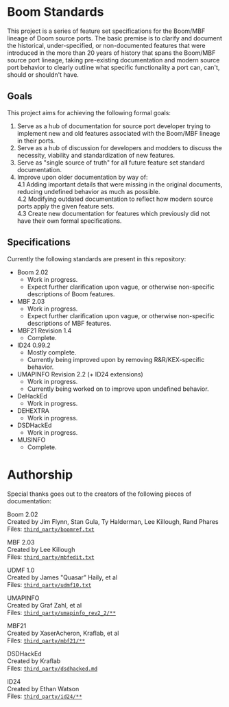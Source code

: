# Boom Standards

This project is a series of feature set specifications for the Boom/MBF lineage of Doom source ports.
The basic premise is to clarify and document the historical, under-specified, or non-documented features that were introduced in the more than 20 years of history that spans the Boom/MBF source port lineage, taking pre-existing documentation and modern source port behavior to clearly outline what specific functionality a port can, can't, should or shouldn't have.

## Goals

This project aims for achieving the following formal goals:
1. Serve as a hub of documentation for source port developer trying to implement new and old features associated with the Boom/MBF lineage in their ports.
2. Serve as a hub of discussion for developers and modders to discuss the necessity, viability and standardization of new features.
3. Serve as "single source of truth" for all future feature set standard documentation.
4. Improve upon older documentation by way of:  
  4.1 Adding important details that were missing in the original documents, reducing undefined behavior as much as possible.  
  4.2 Modifying outdated documentation to reflect how modern source ports apply the given feature sets.  
  4.3 Create new documentation for features which previously did not have their own formal specifications.  

## Specifications

Currently the following standards are present in this repository:
* Boom 2.02
  - Work in progress.
  - Expect further clarification upon vague, or otherwise non-specific descriptions of Boom features.
* MBF 2.03
  - Work in progress.
  - Expect further clarification upon vague, or otherwise non-specific descriptions of MBF features.
* MBF21 Revision 1.4
  - Complete.
* ID24 0.99.2
  - Mostly complete.
  - Currently being improved upon by removing R&R/KEX-specific behavior.
* UMAPINFO Revision 2.2 (+ ID24 extensions)
  - Work in progress.
  - Currently being worked on to improve upon undefined behavior.
* DeHackEd
  - Work in progress.
* DEHEXTRA
  - Work in progress.
* DSDHackEd
  - Work in progress.
* MUSINFO
  - Complete.


# Authorship

Special thanks goes out to the creators of the following pieces of documentation: 

Boom 2.02  
Created by Jim Flynn, Stan Gula, Ty Halderman, Lee Killough, Rand Phares  
Files: [`third_party/boomref.txt`](third_party/boomref.txt)  

MBF 2.03  
Created by Lee Killough  
Files: [`third_party/mbfedit.txt`](third_party/mbfedit.txt)  

UDMF 1.0  
Created by James "Quasar" Haily, et al  
Files: [`third_party/udmf10.txt`](third_party/udmf10.txt)  

UMAPINFO  
Created by Graf Zahl, et al  
Files: [`third_party/umapinfo_rev2_2/**`](third_party/umapinfo_rev2_2/)  

MBF21  
Created by XaserAcheron, Kraflab, et al  
Files: [`third_party/mbf21/**`](third_party/mbf21/)  

DSDHackEd  
Created by Kraflab  
Files: [`third_party/dsdhacked.md`](third_party/dsdhacked.md)  

ID24  
Created by Ethan Watson  
Files: [`third_party/id24/**`](third_party/id24/)  
